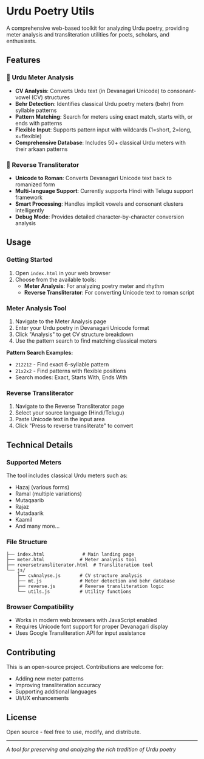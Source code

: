 # Urdu Poetry Utils

A comprehensive web-based toolkit for analyzing Urdu poetry, providing meter analysis and transliteration utilities for poets, scholars, and enthusiasts.

## Features

### 🎵 Urdu Meter Analysis
- **CV Analysis**: Converts Urdu text (in Devanagari Unicode) to consonant-vowel (CV) structures
- **Behr Detection**: Identifies classical Urdu poetry meters (behr) from syllable patterns
- **Pattern Matching**: Search for meters using exact match, starts with, or ends with patterns
- **Flexible Input**: Supports pattern input with wildcards (1=short, 2=long, x=flexible)
- **Comprehensive Database**: Includes 50+ classical Urdu meters with their arkaan patterns

### 🔄 Reverse Transliterator
- **Unicode to Roman**: Converts Devanagari Unicode text back to romanized form
- **Multi-language Support**: Currently supports Hindi with Telugu support framework
- **Smart Processing**: Handles implicit vowels and consonant clusters intelligently
- **Debug Mode**: Provides detailed character-by-character conversion analysis

## Usage

### Getting Started
1. Open `index.html` in your web browser
2. Choose from the available tools:
   - **Meter Analysis**: For analyzing poetry meter and rhythm
   - **Reverse Transliterator**: For converting Unicode text to roman script

### Meter Analysis Tool
1. Navigate to the Meter Analysis page
2. Enter your Urdu poetry in Devanagari Unicode format
3. Click "Analysis" to get CV structure breakdown
4. Use the pattern search to find matching classical meters

**Pattern Search Examples:**
- `212212` - Find exact 6-syllable pattern
- `21x2x2` - Find patterns with flexible positions
- Search modes: Exact, Starts With, Ends With

### Reverse Transliterator
1. Navigate to the Reverse Transliterator page
2. Select your source language (Hindi/Telugu)
3. Paste Unicode text in the input area
4. Click "Press to reverse transliterate" to convert

## Technical Details

### Supported Meters
The tool includes classical Urdu meters such as:
- Hazaj (various forms)
- Ramal (multiple variations)
- Mutaqaarib
- Rajaz
- Mutadaarik
- Kaamil
- And many more...

### File Structure
```
├── index.html              # Main landing page
├── meter.html             # Meter analysis tool
├── reversetransliterator.html  # Transliteration tool
└── js/
    ├── cvAnalyse.js       # CV structure analysis
    ├── mt.js              # Meter detection and behr database
    ├── reverse.js         # Reverse transliteration logic
    └── utils.js           # Utility functions
```

### Browser Compatibility
- Works in modern web browsers with JavaScript enabled
- Requires Unicode font support for proper Devanagari display
- Uses Google Transliteration API for input assistance

## Contributing

This is an open-source project. Contributions are welcome for:
- Adding new meter patterns
- Improving transliteration accuracy
- Supporting additional languages
- UI/UX enhancements

## License

Open source - feel free to use, modify, and distribute.

---

*A tool for preserving and analyzing the rich tradition of Urdu poetry*
